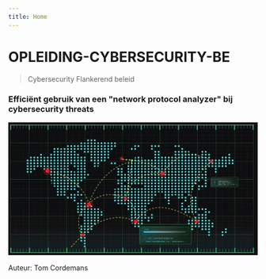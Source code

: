```yaml
---
title: Home
---
```


# OPLEIDING-CYBERSECURITY-BE

> Cybersecurity Flankerend beleid

### **Efficiënt gebruik van een "network protocol analyzer" bij cybersecurity threats**   


![Success](./assets/Frontpage.png)   






Auteur: Tom Cordemans